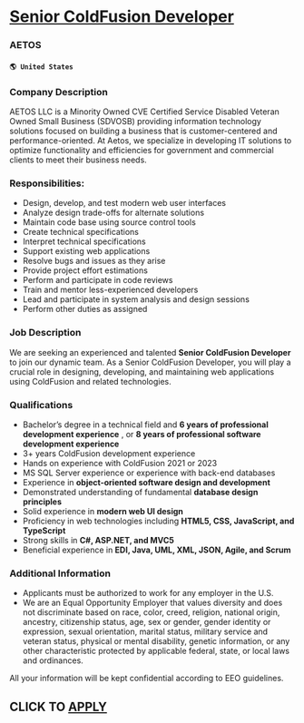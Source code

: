 # [Senior ColdFusion Developer](https://www.remotewlb.com/apply/senior-coldfusion-developer)  
### AETOS  
#### `🌎 United States`  

### Company Description

AETOS LLC is a Minority Owned CVE Certified Service Disabled Veteran Owned Small Business (SDVOSB) providing information technology solutions focused on building a business that is customer-centered and performance-oriented. At Aetos, we specialize in developing IT solutions to optimize functionality and efficiencies for government and commercial clients to meet their business needs.

### Responsibilities:

  * Design, develop, and test modern web user interfaces
  * Analyze design trade-offs for alternate solutions
  * Maintain code base using source control tools
  * Create technical specifications
  * Interpret technical specifications
  * Support existing web applications
  * Resolve bugs and issues as they arise
  * Provide project effort estimations
  * Perform and participate in code reviews
  * Train and mentor less-experienced developers
  * Lead and participate in system analysis and design sessions
  * Perform other duties as assigned

### Job Description

We are seeking an experienced and talented **Senior ColdFusion Developer** to join our dynamic team. As a Senior ColdFusion Developer, you will play a crucial role in designing, developing, and maintaining web applications using ColdFusion and related technologies.

### Qualifications

  * Bachelor’s degree in a technical field and **6 years of professional development experience** , or **8 years of professional software development experience**
  * 3+ years ColdFusion development experience
  * Hands on experience with ColdFusion 2021 or 2023
  * MS SQL Server experience or experience with back-end databases
  * Experience in **object-oriented software design and development**
  * Demonstrated understanding of fundamental **database design principles**
  * Solid experience in **modern web UI design**
  * Proficiency in web technologies including **HTML5, CSS, JavaScript, and TypeScript**
  * Strong skills in **C#, ASP.NET, and MVC5**
  * Beneficial experience in **EDI, Java, UML, XML, JSON, Agile, and Scrum**

### Additional Information

  * Applicants must be authorized to work for any employer in the U.S.
  * We are an Equal Opportunity Employer that values diversity and does not discriminate based on race, color, creed, religion, national origin, ancestry, citizenship status, age, sex or gender, gender identity or expression, sexual orientation, marital status, military service and veteran status, physical or mental disability, genetic information, or any other characteristic protected by applicable federal, state, or local laws and ordinances.

All your information will be kept confidential according to EEO guidelines.

  
## CLICK TO [APPLY](https://www.remotewlb.com/apply/senior-coldfusion-developer)

